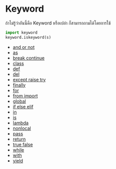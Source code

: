# Keyword
ถ้าไม่รู้ว่าอันนี้คือ Keyword หรือเปล่า ก็สามารถถามได้โดยการใช้
```python
import keyword
keyword.iskeyword(s)
```

- [and or not](/Keyword/AndOrNot/)
- [as](/Keyword/As/)
- [break continue](/Keyword/BreakContinue/)
- [class](/Keyword/Class/)
- [def](/Keyword/Def/)
- [del]()
- [except raise try]()
- [finally]()
- [for]()
- [from import]()
- [global]()
- [if else elif]()
- [in]()
- [is]()
- [lambda]()
- [nonlocal]()
- [pass]()
- [return]()
- [true false]()
- [while]()
- [with]()
- [yield]()
